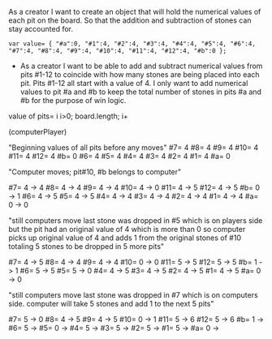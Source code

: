 <!-- //psuedo code for move logic user story 1// -->
As a creator I want to create an object that will hold the
numerical values of each pit on the board. So that the addition
and subtraction of stones can stay accounted for.

`var value= {
  "#a":0,
  "#1":4,
  "#2":4,
  "#3":4,
  "#4":4,
  "#5":4,
  "#6":4,
  "#7":4,
  "#8":4,
  "#9":4,
  "#10":4,
  "#11":4,
  "#12":4,
  "#b":0
};`

<!-- //psuedo code for move logic user story 2// -->
- As a creator I want to be able to add and subtract numerical values
from pits #1-12 to coincide with how many stones are being placed into
each pit. Pits #1-12 all start with a value of 4.
I only want to add numerical values to pit #a and #b to keep the total
number of stones in pits #a and #b for the purpose of win logic.

value of pits= i
i>0; board.length; i+

(computerPlayer)
<!-- //order of board based on placement of pits. clockwise
  pit#10 will always be chosen first. base value of all pits with number id
   is 4// -->
"Beginning values of all pits before any moves"
#7=  4
#8=  4
#9=  4
#10= 4
#11= 4
#12= 4
#b=  0
#6=  4
#5=  4
#4=  4
#3=  4
#2=  4
#1=  4
#a=  0

"Computer moves; pit#10, #b belongs to computer"

#7=  4 -> 4
#8=  4 -> 4
#9=  4 -> 4
#10= 4 -> 0
#11= 4 -> 5
#12= 4 -> 5
#b=  0 -> 1
#6=  4 -> 5
#5=  4 -> 5
#4=  4 -> 4
#3=  4 -> 4
#2=  4 -> 4
#1=  4 -> 4
#a=  0 -> 0

"still computers move last stone was dropped in #5
which is on players side but the pit had an original value
of 4 which is more than 0 so computer picks up original value
of 4 and adds 1 from the original stones of #10 totaling 5 stones
to be dropped in 5 more pits"

#7=  4 -> 5
#8=  4 -> 4
#9=  4 -> 4
#10= 0 -> 0
#11= 5 -> 5
#12= 5 -> 5
#b=  1 -> 1
#6=  5 -> 5
#5=  5 -> 0
#4=  4 -> 5
#3=  4 -> 5
#2=  4 -> 5
#1=  4 -> 5
#a=  0 -> 0

<!-- //#a remained at 0 while value of #7 increased by 1 because
it is still computers move and #a belongs to the player
computer can not add any stones to players container move is
illegal. -->

"still computers move last stone was dropped in #7
which is on computers side. computer will take 5 stones
and add 1 to the next 5 pits"

#7=  5 -> 0
#8=  4 -> 5
#9=  4 -> 5
#10= 0 -> 1
#11= 5 -> 6
#12= 5 -> 6
#b=  1 ->
#6=  5 ->
#5=  0 ->
#4=  5 ->
#3=  5 ->
#2=  5 ->
#1=  5 ->
#a=  0 ->


